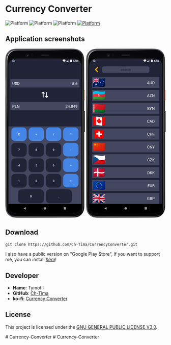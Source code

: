 # Currency Converter
![Platform](https://img.shields.io/badge/JAVA%2011-100%25-blue)
![Platform](https://img.shields.io/badge/platform-android-green)
![Platform](https://img.shields.io/badge/last%20commit-%20May%202023-yellowgreen)
[![Platform](https://img.shields.io/badge/GooglePlay-v1.2-important)](https://play.google.com/store/apps/details?id=com.chtima.currencyconverter)

## Application screenshots
<div>
  <img width="250px" src="screenshots/Screenshot_20230306_180459.png">
  <img width="250px" src="screenshots/Screenshot_20230306_180606.png">
</div>

## Download

    git clone https://github.com/Ch-Tima/CurrencyConverter.git


I also have a public version on "Google Play Store", if you want to support me, you can install [_here_](https://play.google.com/store/apps/details?id=com.chtima.currencyconverter)!


## Developer

- **Name**: Tymofii
- **GitHub**: [Ch-Tima](https://github.com/Ch-Tima)
- **ko-fi**: [Currency Converter](https://ko-fi.com/chtima?viewimage=IL4L5LHX6E#galleryItemView)

## License

This project is licensed under the [GNU GENERAL PUBLIC LICENSE V3.0](LICENSE).

#   C u r r e n c y - C o n v e r t e r 
 
 #   C u r r e n c y - C o n v e r t e r 
 
 